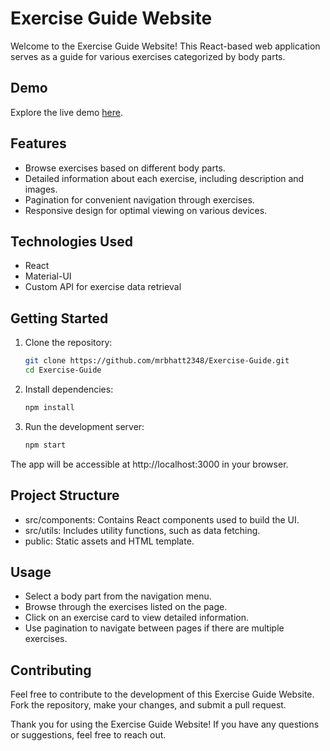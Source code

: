 # Exercise Guide Website

Welcome to the Exercise Guide Website! This React-based web application serves as a guide for various exercises categorized by body parts.

## Demo

Explore the live demo [here](https://exercises-guide-by-raj.netlify.app/).

## Features

- Browse exercises based on different body parts.
- Detailed information about each exercise, including description and images.
- Pagination for convenient navigation through exercises.
- Responsive design for optimal viewing on various devices.

## Technologies Used

- React
- Material-UI
- Custom API for exercise data retrieval

## Getting Started

1. Clone the repository:

   ```bash
   git clone https://github.com/mrbhatt2348/Exercise-Guide.git
   cd Exercise-Guide
   ```

2. Install dependencies:

    ```bash
    npm install
    ```
3. Run the development server:

    ```bash
    npm start
    ```
The app will be accessible at http://localhost:3000 in your browser.

## Project Structure
 - src/components: Contains React components used to build the UI.
 - src/utils: Includes utility functions, such as data fetching.
 - public: Static assets and HTML template.
## Usage
 - Select a body part from the navigation menu.
 - Browse through the exercises listed on the page.
 - Click on an exercise card to view detailed information.
 - Use pagination to navigate between pages if there are multiple exercises.
## Contributing
Feel free to contribute to the development of this Exercise Guide Website. Fork the repository, make your changes, and submit a pull request.

Thank you for using the Exercise Guide Website! If you have any questions or suggestions, feel free to reach out.

